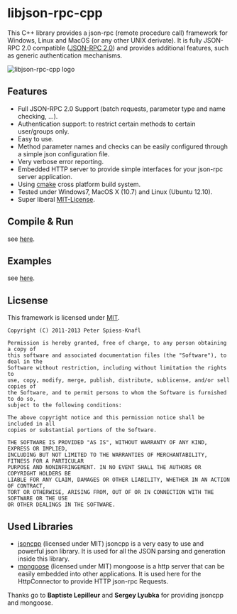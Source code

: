 libjson-rpc-cpp
===============

This C++ library provides a json-rpc (remote procedure call) framework for Windows, Linux and MacOS (or any other UNIX derivate).
It is fully JSON-RPC 2.0 compatible ([JSON-RPC 2.0](http://www.jsonrpc.org/specification)) and provides additional features, such as generic authentication mechanisms.

![libjson-rpc-cpp logo](https://github.com/cinemast/libjson-rpc-cpp/blob/master/dev/artwork/logo.png?raw=true)

Features
---------
- Full JSON-RPC 2.0 Support (batch requests, parameter type and name checking, ...).
- Authentication support: to restrict certain methods to certain user/groups only.
- Easy to use.
- Method parameter names and checks can be easily configured through a simple json configuration file.
- Very verbose error reporting.
- Embedded HTTP server to provide simple interfaces for your json-rpc server application.
- Using [cmake](http://www.cmake.org) cross platform build system.
- Tested under Windows7, MacOS X (10.7) and Linux (Ubuntu 12.10).
- Super liberal [MIT-License](http://en.wikipedia.org/wiki/MIT_License). 
 
Compile & Run
-------------
see [here](https://github.com/cinemast/libjson-rpc-cpp/wiki/Compile-&-Run).


Examples
--------
see [here](https://github.com/cinemast/libjson-rpc-cpp/wiki/Examples).

Licsense
--------

This framework is licensed under [MIT](http://en.wikipedia.org/wiki/MIT_License).

```
Copyright (C) 2011-2013 Peter Spiess-Knafl

Permission is hereby granted, free of charge, to any person obtaining a copy of 
this software and associated documentation files (the "Software"), to deal in the 
Software without restriction, including without limitation the rights to 
use, copy, modify, merge, publish, distribute, sublicense, and/or sell copies of 
the Software, and to permit persons to whom the Software is furnished to do so, 
subject to the following conditions:

The above copyright notice and this permission notice shall be included in all 
copies or substantial portions of the Software.

THE SOFTWARE IS PROVIDED "AS IS", WITHOUT WARRANTY OF ANY KIND, EXPRESS OR IMPLIED, 
INCLUDING BUT NOT LIMITED TO THE WARRANTIES OF MERCHANTABILITY, FITNESS FOR A PARTICULAR 
PURPOSE AND NONINFRINGEMENT. IN NO EVENT SHALL THE AUTHORS OR COPYRIGHT HOLDERS BE 
LIABLE FOR ANY CLAIM, DAMAGES OR OTHER LIABILITY, WHETHER IN AN ACTION OF CONTRACT, 
TORT OR OTHERWISE, ARISING FROM, OUT OF OR IN CONNECTION WITH THE SOFTWARE OR THE USE 
OR OTHER DEALINGS IN THE SOFTWARE.
```

Used Libraries
---------------

- [jsoncpp](http://jsoncpp.sourceforge.net) (licensed under MIT)
jsoncpp is a very easy to use and powerful json library. 
It is used for all the JSON parsing and generation inside this library.
- [mongoose](https://github.com/valenok/mongoose) (licensed under MIT)
mongoose is a http server that can be easily embedded into other applications. 
It is used here for the HttpConnector to provide HTTP json-rpc Requests.

Thanks go to **Baptiste Lepilleur** and **Sergey Lyubka** for providing jsoncpp and mongoose.
